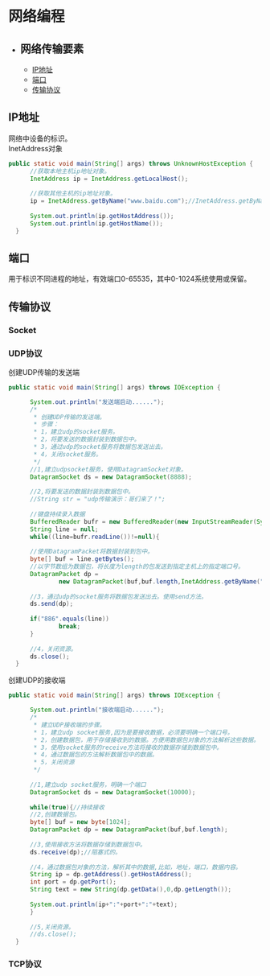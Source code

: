 # 网络编程
  - ## 网络传输要素
      - [IP地址](#ip地址)
      - [端口](#端口)
      - [传输协议](#传输协议)
      
  
  
  
  
  
  
  
  
  
  
  ## IP地址
  网络中设备的标识。  
  InetAddress对象  
  ```java
  public static void main(String[] args) throws UnknownHostException {
		//获取本地主机ip地址对象。 
		InetAddress ip = InetAddress.getLocalHost();
		
		//获取其他主机的ip地址对象。
		ip = InetAddress.getByName("www.baidu.com");//InetAddress.getByName("my_think");
		
		System.out.println(ip.getHostAddress());
		System.out.println(ip.getHostName());
	}
  ```
  
  
  ## 端口
  用于标识不同进程的地址，有效端口0-65535，其中0-1024系统使用或保留。
  
  
  ## 传输协议
  ### Socket
  
  
  ### UDP协议  
  创建UDP传输的发送端
  ```java
  public static void main(String[] args) throws IOException {

		System.out.println("发送端启动......");
		/*
		 * 创建UDP传输的发送端。
		 * 步骤：
		 * 1，建立udp的socket服务。
		 * 2，将要发送的数据封装到数据包中。 
		 * 3，通过udp的socket服务将数据包发送出去。
		 * 4，关闭socket服务。
		 */
		//1,建立udpsocket服务，使用DatagramSocket对象。
		DatagramSocket ds = new DatagramSocket(8888);
		
		//2,将要发送的数据封装到数据包中。
		//String str = "udp传输演示：哥们来了！";
		
		//键盘持续录入数据
		BufferedReader bufr = new BufferedReader(new InputStreamReader(System.in));
		String line = null;
		while((line=bufr.readLine())!=null){
		
		//使用DatagramPacket将数据封装到包中。
		byte[] buf = line.getBytes();
		//以字节数组为数据包，将长度为length的包发送到指定主机上的指定端口号。
		DatagramPacket dp = 
				new DatagramPacket(buf,buf.length,InetAddress.getByName("192.168.1.100"),10000);
		
		//3，通过udp的socket服务将数据包发送出去。使用send方法。
		ds.send(dp);
		
		if("886".equals(line))
				break;
		}
		
		//4，关闭资源。
		ds.close();
	}
  ```
  
  创建UDP的接收端
  ```java
  public static void main(String[] args) throws IOException {

		System.out.println("接收端启动......");
		/*
		 * 建立UDP接收端的步骤。
		 * 1，建立udp socket服务,因为是要接收数据，必须要明确一个端口号。
		 * 2，创建数据包，用于存储接收到的数据。方便用数据包对象的方法解析这些数据。
		 * 3，使用socket服务的receive方法将接收的数据存储到数据包中。
		 * 4，通过数据包的方法解析数据包中的数据。
		 * 5，关闭资源 
		 */
		
		//1,建立udp socket服务，明确一个端口
		DatagramSocket ds = new DatagramSocket(10000);
		
		while(true){//持续接收
		//2,创建数据包。
		byte[] buf = new byte[1024];
		DatagramPacket dp = new DatagramPacket(buf,buf.length);
		
		//3,使用接收方法将数据存储到数据包中。
		ds.receive(dp);//阻塞式的。
		
		//4，通过数据包对象的方法，解析其中的数据,比如，地址，端口，数据内容。
		String ip = dp.getAddress().getHostAddress();
		int port = dp.getPort();
		String text = new String(dp.getData(),0,dp.getLength());
		
		System.out.println(ip+":"+port+":"+text);
		}
		
		//5,关闭资源。
		//ds.close();
	}
  ```
  
  
  
  ### TCP协议
  
  
  
  
